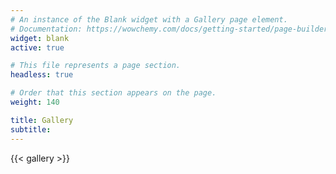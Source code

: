 ```yaml
---
# An instance of the Blank widget with a Gallery page element.
# Documentation: https://wowchemy.com/docs/getting-started/page-builder/
widget: blank
active: true

# This file represents a page section.
headless: true

# Order that this section appears on the page.
weight: 140

title: Gallery
subtitle:
---
```


{{< gallery >}}
